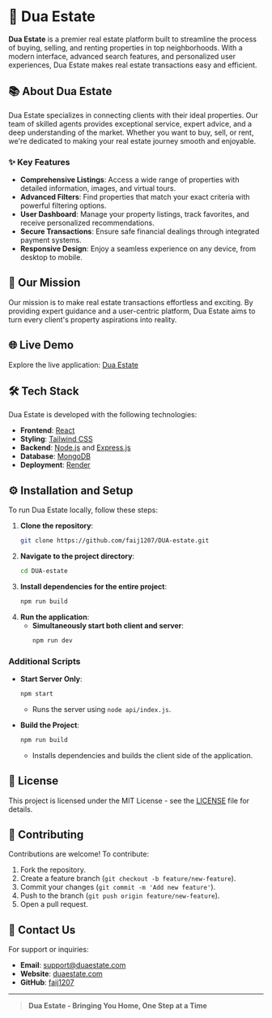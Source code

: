 # 🏡 Dua Estate

**Dua Estate** is a premier real estate platform built to streamline the process of buying, selling, and renting properties in top neighborhoods. With a modern interface, advanced search features, and personalized user experiences, Dua Estate makes real estate transactions easy and efficient.


## 📚 About Dua Estate

Dua Estate specializes in connecting clients with their ideal properties. Our team of skilled agents provides exceptional service, expert advice, and a deep understanding of the market. Whether you want to buy, sell, or rent, we're dedicated to making your real estate journey smooth and enjoyable.

### ✨ Key Features

- **Comprehensive Listings**: Access a wide range of properties with detailed information, images, and virtual tours.
- **Advanced Filters**: Find properties that match your exact criteria with powerful filtering options.
- **User Dashboard**: Manage your property listings, track favorites, and receive personalized recommendations.
- **Secure Transactions**: Ensure safe financial dealings through integrated payment systems.
- **Responsive Design**: Enjoy a seamless experience on any device, from desktop to mobile.

## 🎯 Our Mission

Our mission is to make real estate transactions effortless and exciting. By providing expert guidance and a user-centric platform, Dua Estate aims to turn every client's property aspirations into reality.

## 🌐 Live Demo

Explore the live application: [Dua Estate](https://dua-estate.onrender.com)

## 🛠️ Tech Stack

Dua Estate is developed with the following technologies:

- **Frontend**: [React](https://reactjs.org/)
- **Styling**: [Tailwind CSS](https://tailwindcss.com/)
- **Backend**: [Node.js](https://nodejs.org/) and [Express.js](https://expressjs.com/)
- **Database**: [MongoDB](https://www.mongodb.com/)
- **Deployment**: [Render](https://render.com/)

## ⚙️ Installation and Setup

To run Dua Estate locally, follow these steps:

1. **Clone the repository**:
    ```bash
    git clone https://github.com/faij1207/DUA-estate.git
    ```
2. **Navigate to the project directory**:
    ```bash
    cd DUA-estate
    ```
3. **Install dependencies for the entire project**:
    ```bash
    npm run build
    ```
4. **Run the application**:
    - **Simultaneously start both client and server**:
        ```bash
        npm run dev
        ```

### Additional Scripts

- **Start Server Only**: 
    ```bash
    npm start
    ```
    - Runs the server using `node api/index.js`.
  
- **Build the Project**:
    ```bash
    npm run build
    ```
    - Installs dependencies and builds the client side of the application.

## 📄 License

This project is licensed under the MIT License - see the [LICENSE](LICENSE) file for details.

## 🤝 Contributing

Contributions are welcome! To contribute:

1. Fork the repository.
2. Create a feature branch (`git checkout -b feature/new-feature`).
3. Commit your changes (`git commit -m 'Add new feature'`).
4. Push to the branch (`git push origin feature/new-feature`).
5. Open a pull request.

## 📧 Contact Us

For support or inquiries:

- **Email**: [support@duaestate.com](mailto:support@duaestate.com)
- **Website**: [duaestate.com](https://duaestate.com)
- **GitHub**: [faij1207](https://github.com/faij1207)

---

> **Dua Estate - Bringing You Home, One Step at a Time**
